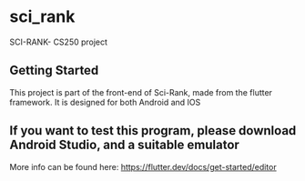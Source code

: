 # sci_rank

SCI-RANK- CS250 project

## Getting Started
This project is part of the front-end of Sci-Rank, made from the flutter framework. It is designed for both Android and IOS


## If you want to test this program, please download Android Studio, and a suitable emulator
More info can be found here: https://flutter.dev/docs/get-started/editor
